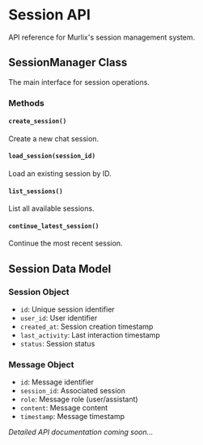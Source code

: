 # Session API

API reference for Murlix's session management system.

## SessionManager Class

The main interface for session operations.

### Methods

#### `create_session()`
Create a new chat session.

#### `load_session(session_id)`
Load an existing session by ID.

#### `list_sessions()`
List all available sessions.

#### `continue_latest_session()`
Continue the most recent session.

## Session Data Model

### Session Object
- `id`: Unique session identifier
- `user_id`: User identifier
- `created_at`: Session creation timestamp
- `last_activity`: Last interaction timestamp
- `status`: Session status

### Message Object
- `id`: Message identifier
- `session_id`: Associated session
- `role`: Message role (user/assistant)
- `content`: Message content
- `timestamp`: Message timestamp

*Detailed API documentation coming soon...*